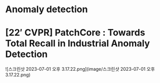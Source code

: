 # **Anomaly detection**

# **[22′ CVPR] PatchCore : Towards Total Recall in Industrial Anomaly Detection**

![스크린샷 2023-07-01 오후 3.17.22.png](image/스크린샷 2023-07-01 오후 3.17.22.png)
